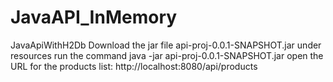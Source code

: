 # JavaAPI_InMemory
JavaApiWithH2Db
Download the jar file api-proj-0.0.1-SNAPSHOT.jar under resources
run the command java -jar api-proj-0.0.1-SNAPSHOT.jar 
open the URL for the products list: http://localhost:8080/api/products
